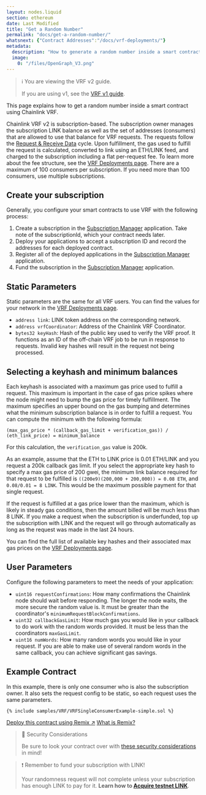 ```yaml
---
layout: nodes.liquid
section: ethereum
date: Last Modified
title: "Get a Random Number"
permalink: "docs/get-a-random-number/"
whatsnext: {"Contract Addresses":"/docs/vrf-deployments/"}
metadata:
  description: "How to generate a random number inside a smart contract using Chainlink VRF."
  image:
    0: "/files/OpenGraph_V3.png"
---
```


> ℹ️ You are viewing the VRF v2 guide.
>
> If you are using v1, see the [VRF v1 guide](./v1).

This page explains how to get a random number inside a smart contract using Chainlink VRF.

Chainlink VRF v2 is subscription-based. The subscription owner manages the subscription LINK balance as well as the set of addresses (consumers) that are allowed to use that balance for VRF requests. The requests follow the [Request & Receive Data](/docs/request-and-receive-data/) cycle. Upon fulfillment, the gas used to fulfill the request is calculated, converted to link using an ETH/LINK feed, and charged to the subscription including a flat per-request fee. To learn more about the fee structure, see the [VRF Deployments page](/docs/vrf-deployments). There are a maximum of 100 consumers per subscription. If you need more than 100 consumers, use multiple subscriptions.

## Create your subscription

Generally, you configure your smart contracts to use VRF with the following process:

1. Create a subscription in the [Subscription Manager]() application. Take note of the subscriptionId, which your contract needs later. <!--TODO: Add subscription management app URL -->
1. Deploy your applications to accept a subscription ID and record the addresses for each deployed contract. <!-- TODO: Describe "accept a subscription ID" more clearly. -->
1. Register all of the deployed applications in the [Subscription Manager]() application. <!-- TODO: Add subscription management app URL -->
1. Fund the subscription in the [Subscription Manager]() application.  <!-- TODO: Add subscription management app URL -->

## Static Parameters

Static parameters are the same for all VRF users. You can find the values for your network in the [VRF Deployments page](/docs/vrf-deployments).

- `address link`: LINK token address on the corresponding network.
- `address vrfCoordinator`: Address of the Chainlink VRF Coordinator.
- `bytes32 keyHash`: Hash of the public key used to verify the VRF proof. It functions as an ID of the off-chain VRF job to be run in response to requests. Invalid key hashes will result in the request not being processed.

## Selecting a keyhash and minimum balances

<!-- TODO: Add best practices for gas lane selection -->
<!-- TODO: Add LINK fee to the calculation -->

Each keyhash is associated with a maximum gas price used to fulfill a request. This maximum is important in the case of gas price spikes where the node might need to bump the gas price for timely fulfillment. The maximum specifies an upper bound on the gas bumping and determines what the minimum subscription balance is in order to fulfill a request. You can compute the minimum with the following formula:

`(max_gas_price * (callback_gas_limit + verification_gas)) / (eth_link_price) = minimum_balance`

For this calculation, the `verification_gas` value is 200k.

As an example, assume that the ETH to LINK price is 0.01 ETH/LINK and you request a 200k callback gas limit. If you select the appropriate key hash to specify a max gas price of 200 gwei, the minimum link balance required for that request to be fulfilled is `((200e9)(200,000 + 200,000)) = 0.08 ETH`, and `0.08/0.01 = 8 LINK`. This would be the maximum possible payment for that single request.

If the request is fulfilled at a gas price lower than the maximum, which is likely in steady gas conditions, then the amount billed will be much less than 8 LINK. If you make a request when the subscription is underfunded, top up the subscription with LINK and the request will go through automatically as long as the request was made in the last 24 hours.

You can find the full list of available key hashes and their associated max gas prices on the [VRF Deployments page](/docs/vrf-deployments).

## User Parameters

Configure the following parameters to meet the needs of your application:

- `uint16 requestConfirmations`: How many confirmations the Chainlink node should wait before responding. The longer the node waits, the more secure the random value is. It must be greater than the coordinator's `minimumRequestBlockConfirmations`.
- `uint32 callbackGasLimit`: How much gas you would like in your callback to do work with the random words provided. It must be less than the coordinators `maxGasLimit`.
- `uint16 numWords`: How many random words you would like in your request. If you are able to make use of several random words in the same callback, you can achieve significant gas savings.

## Example Contract

In this example, there is only one consumer who is also the subscription owner. It also sets the request config to be static, so each request uses the same parameters.

```solidity Kovan
{% include samples/VRF/VRFSingleConsumerExample-simple.sol %}
```

<div class="remix-callout">
    <a href="https://remix.ethereum.org/#url=https://docs.chain.link/samples/VRF/VRFSingleConsumerExample-simple.sol" target="_blank" class="cl-button--ghost solidity-tracked">Deploy this contract using Remix ↗</a>
    <a href="/docs/deploy-your-first-contract/" title="">What is Remix?</a>
</div>

> 🚧 Security Considerations
>
> Be sure to look your contract over with [these security considerations](/docs/vrf-security-considerations/) in mind!

>❗️ Remember to fund your subscription with LINK!
>
> Your randomness request will not complete unless your subscription has enough LINK to pay for it. **Learn how to [Acquire testnet LINK](/docs/acquire-link/)**.
